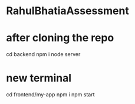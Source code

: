 # RahulBhatiaAssessment
# after cloning the repo

cd backend
npm i
node server

# new terminal

cd frontend/my-app
npm i
npm start
